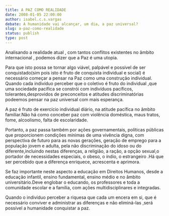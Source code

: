 ```yaml
---
title: A PAZ COMO REALIDADE
date: 2008-01-05 22:00:00
author: isabel.c.s.vargas
debate: A humanidade vai alcançar, um dia, a paz universal?
slug: a-paz-como-realidade
status: publish 
type: post
---
```


  

Analisando a realidade atual , com tantos conflitos existentes no âmbito internacional , podemos dizer que a Paz é uma utopia.  

Para que isto possa se tornar algo viável, palpável e possível de ser conquistado(sim pois isto é fruto de conquista individual e social) é necessário começar a pensar na Paz como uma construção individual. Quando cada indivíduo perceber que o coletivo é fruto do individual ,que uma sociedade pacífica se constrói com indivíduos pacíficos, tolerantes,desprovidos de preconceitos e atitudes discriminatórias podeemos pensar na paz universal com mais esperança.  

A paz é fruto de exercício individual diário, na atitude pacífica no âmbito familiar.Não há como conceber paz com violência doméstica, maus tratos, fome, alcoolismo, falta de escolaridade.  

Portanto, a paz passa também por ações governamentais, políticas públicas que proporcionem condições mínimas de uma vivência digna, com perspectiva de futuro para as novas gerações, geração de emprego para a população jovem e adulta, pela não discriminação do idoso ou do diferente,incluindo nestas diferenças, a religião, a ração, a opção sexual,o portador de necessidades especiais, o obeso, o índio, o estrangeiro .Há que ser percebido que a diferença enriquece, acrescenta e aprimora.  

Se faz importante neste aspecto a educação em Direitos Humanos, desde a educação infantil, ensino fundamental, ensino médio e no âmbito universitário.Deve englobar o educando, os professores e toda a comunidade escolar e a família, com ações multidisciplinares e integradas.  

Quando o indivíduo perceber a riquesa que cada um encera em si, que é necessário conviver e administrar as diferenças e não eliminá-las ,será possível a humanidade conquistar a paz.
